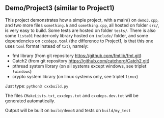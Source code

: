 ## Demo/Project3 (similar to Project1)

This project demonstrates how a simple project, with a main() on `demo3.cpp`, and two more files `something.h` and `something.cpp`, all hosted on folder `src/`, is very easy to build.
Some tests are hosted on folder `tests/`.
There is also some `lista01` header-only library hosted on `include/` folder, and some dependencies on `cxxdeps.toml` (the difference to Project1, is that this one uses `toml` format instead of `txt`), namely:

- fmt library (from git repository https://github.com/fmtlib/fmt.git)
- Catch2 (from git repository https://github.com/catchorg/Catch2.git)
- pthread system library (on all systems except windows, see triplet `!windows`)
- crypto system library (on linux systems only, see triplet `linux`)

Just type: `python3 cxxbuild.py`

The files `CMakeLists.txt`, `cxxdeps.txt` and `cxxdeps.dev.txt` will be generated automatically.

Output will be built on `build/demo3` and tests on `build/my_test`

